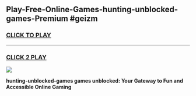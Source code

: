 
## Play-Free-Online-Games-hunting-unblocked-games-Premium #geizm
<h3>
<a href="https://premium.freeplayer.one?title=hunting-unblocked-games&ref=8M">CLICK TO PLAY</a></h3>
<hr>

<h3>
<a href="https://premium.freeplayer.one?title=hunting-unblocked-games&ref=8M">CLICK 2 PLAY</a>
  
</h3>

<a href="https://premium.freeplayer.one?title=hunting-unblocked-games&ref=8M"><img src="https://clearcache.store/games.png"></a>


**hunting-unblocked-games games unblocked: Your Gateway to Fun and Accessible Online Gaming**
